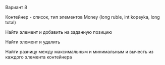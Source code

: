 Вариант 8

Контейнер - список, тип элементов Money (long ruble, int kopeyka, long total)

Найти элемент и добавить на заданную позицию

Найти элемент и удалить

Найти разницу между максимальным и минимальным и вычесть из каждого элемента контейнера
